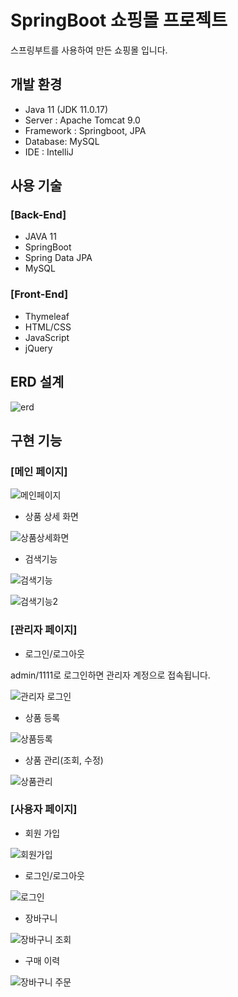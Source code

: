 # SpringBoot 쇼핑몰 프로젝트

스프링부트를 사용하여 만든 쇼핑몰 입니다.

## 개발 환경
* Java 11 (JDK 11.0.17)
* Server : Apache Tomcat 9.0
* Framework : Springboot, JPA
* Database: MySQL
* IDE : IntelliJ

## 사용 기술
### [Back-End]
* JAVA 11
* SpringBoot
* Spring Data JPA
* MySQL

### [Front-End]
* Thymeleaf
* HTML/CSS
* JavaScript
* jQuery

## ERD 설계

![erd](https://user-images.githubusercontent.com/123283383/227593593-cce3c412-90da-4e98-86af-963370db42dd.png)

## 구현 기능
### [메인 페이지]

![메인페이지](https://user-images.githubusercontent.com/123283383/227122489-7e467671-60dd-4802-a2b6-08c209f2d966.png)

* 상품 상세 화면

![상품상세화면](https://user-images.githubusercontent.com/123283383/227157112-1583f50a-a1d6-419e-a466-ed71c28d0dc2.png)

* 검색기능

![검색기능](https://user-images.githubusercontent.com/123283383/227126044-9c346f8f-2dc1-49ac-b818-90e7e678aa9e.png)

![검색기능2](https://user-images.githubusercontent.com/123283383/227126099-c8bf7a86-e5eb-46ef-81cb-be09a3880530.png)

### [관리자 페이지]

* 로그인/로그아웃

admin/1111로 로그인하면 관리자 계정으로 접속됩니다.

![관리자 로그인](https://user-images.githubusercontent.com/123283383/227126729-baca069c-df17-461b-8b25-ef09d6864081.png)

* 상품 등록

![상품등록](https://user-images.githubusercontent.com/123283383/227152660-8669dd87-2502-4202-a8be-92129c39bb2b.png)

* 상품 관리(조회, 수정)

![상품관리](https://user-images.githubusercontent.com/123283383/227153392-fa58ad34-b942-4131-a480-f816b834c76e.png)

### [사용자 페이지]

* 회원 가입

![회원가입](https://user-images.githubusercontent.com/123283383/227155710-3474c5df-0065-41c8-927b-04f7c45d7df2.png)

* 로그인/로그아웃

![로그인](https://user-images.githubusercontent.com/123283383/227155793-dd0df4e8-c238-47b3-bbeb-375770eae5e2.png)

* 장바구니

![장바구니 조회](https://user-images.githubusercontent.com/123283383/227169716-f6b607ab-782b-4c84-98fd-9bc57e023a8b.png)

* 구매 이력

![장바구니 주문](https://user-images.githubusercontent.com/123283383/227170678-8f14789e-ee6f-46d5-b0f3-cfc7d01ddb5f.png)
